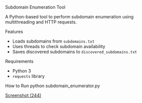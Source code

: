 Subdomain Enumeration Tool

A Python-based tool to perform subdomain enumeration using multithreading and HTTP requests.

Features
- Loads subdomains from `subdomains.txt`
- Uses threads to check subdomain availability
- Saves discovered subdomains to `discovered_subdomains.txt`

 Requirements
- Python 3
- `requests` library

How to Run
python subdomain_enumerator.py

[Screenshot (244)](https://github.com/user-attachments/assets/1897f64f-7b4a-4e5a-a9d2-a0c112539a89)
